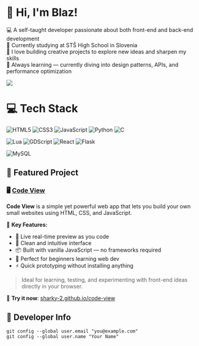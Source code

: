# 👋 Hi, I'm Blaz!
💻 A self-taught developer passionate about both front-end and back-end development<br/>
🏫 Currently studying at STŠ High School in Slovenia<br/>
🚀 I love building creative projects to explore new ideas and sharpen my skills<br/>
🌱 Always learning — currently diving into design patterns, APIs, and performance optimization<br/>

![](https://github-readme-stats.vercel.app/api?username=sharky-2&theme=radical&hide_border=false&include_all_commits=true&count_private=true)<br/>

# 💻 Tech Stack
![HTML5](https://img.shields.io/badge/html5-%23E34F26.svg?style=for-the-badge&logo=html5&logoColor=white)
![CSS3](https://img.shields.io/badge/css3-%231572B6.svg?style=for-the-badge&logo=css3&logoColor=white)
![JavaScript](https://img.shields.io/badge/javascript-%23323330.svg?style=for-the-badge&logo=javascript&logoColor=%23F7DF1E)
![Python](https://img.shields.io/badge/python-3670A0?style=for-the-badge&logo=python&logoColor=ffdd54)
![C](https://img.shields.io/badge/c-%2300599C.svg?style=for-the-badge&logo=c&logoColor=white)

![Lua](https://img.shields.io/badge/lua-%232C2D72.svg?style=for-the-badge&logo=lua&logoColor=white)
![GDScript](https://img.shields.io/badge/gdscript-%23100000.svg?style=for-the-badge&logo=godot-engine&logoColor=white)
![React](https://img.shields.io/badge/react-%2320232a.svg?style=for-the-badge&logo=react&logoColor=%2361DAFB)
![Flask](https://img.shields.io/badge/flask-%23000.svg?style=for-the-badge&logo=flask&logoColor=white)

![MySQL](https://img.shields.io/badge/mysql-%2300f.svg?style=for-the-badge&logo=mysql&logoColor=white)

## 🔧 Featured Project

### 🖥️ [Code View](https://sharky-2.github.io/code-view/)
**Code View** is a simple yet powerful web app that lets you build your own small websites using HTML, CSS, and JavaScript.

🚀 **Key Features:**
- 🧠 Live real-time preview as you code  
- 🎨 Clean and intuitive interface  
- 📦 Built with vanilla JavaScript — no frameworks required  
- 🌱 Perfect for beginners learning web dev  
- ⚡ Quick prototyping without installing anything

> Ideal for learning, testing, and experimenting with front-end ideas directly in your browser.

🔗 **Try it now**: [sharky-2.github.io/code-view](https://sharky-2.github.io/code-view/)

<h2>👤 Developer Info</h2>
<pre><code class="language-sh">git config --global user.email "you@example.com"
git config --global user.name "Your Name"
</code></pre>
